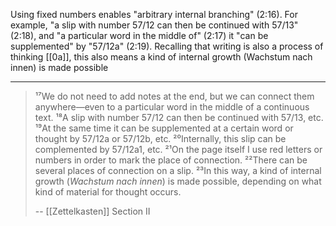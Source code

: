 Using fixed numbers enables "arbitrary internal branching" (2:16).
For example, "a slip with number 57/12 can then be continued with 57/13" (2:18), and "a particular word in the middle of" (2:17) it "can be supplemented" by "57/12a" (2:19).
Recalling that writing is also a process of thinking [[0a]],
this also means a kind of internal growth (Wachstum nach innen) is made possible

---

> ¹⁷We do not need to add notes at the end, but we can connect them anywhere—even to a particular word in the middle of a continuous text. ¹⁸A slip with number 57/12 can then be continued with 57/13, etc. ¹⁹At the same time it can be supplemented at a certain word or thought by 57/12a or 57/12b, etc. ²⁰Internally, this slip can be complemented by 57/12a1, etc. ²¹On the page itself I use red letters or numbers in order to mark the place of connection. ²²There can be several places of connection on a slip. ²³In this way, a kind of internal growth (_Wachstum nach innen_) is made possible, depending on what kind of material for thought occurs.
>
> -- [[Zettelkasten]] Section II